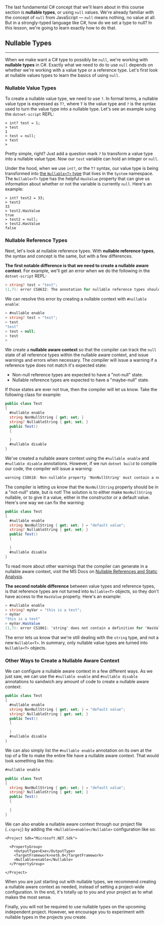 The last fundamental C# concept that we'll learn about in this course section is **nullable types**, or using `null` values. We're already familiar with the concept of `null` from JavaScript — `null` means nothing, no value at all. But in a strongly-typed language like C#, how do we set a type to null? In this lesson, we're going to learn exactly how to do that. 

## Nullable Types
---

When we make want a C# type to possibly be `null`, we're working with **nullable types** in C#. Exactly what we need to do to use `null` depends on whether we're working with a value type or a reference type. Let's first look at nullable values types to learn the basics of using `null`. 

### Nullable Value Types

To create a nullable value type, we need to use `?`. In formal terms, a nullable value type is expressed as `T?`, where `T` is the value type and `?` is the syntax used to turn the value type into a nullable type. Let's see an example suing the `dotnet-script` REPL:

```
> int? test = 1;
> test
1
> test = null;
> test
>
```

Pretty simple, right? Just add a question mark `?` to transform a value type into a nullable value type. Now our `test` variable can hold an integer or `null`. 

Under the hood, when we use `int?`, or the `T?` syntax, our value type is being transformed into [the `Nullable<T>` type](https://learn.microsoft.com/en-us/dotnet/api/system.nullable-1?view=net-6.0) that lives in the `System` namespace. The `Nullable<T>` type has the helpful `HasValue` property that can give us information about whether or not the variable is currently `null`. Here's an example:

```
> int? test2 = 33;
> test2
33
> test2.HasValue
true
> test2 = null;
> test2.HasValue
false
```

### Nullable Reference Types

Next, let's look at nullable reference types. With **nullable reference types**, the syntax and concept is the same, but with a few differences. 

**The first notable difference is that we need to create a nullable aware context**. For example, we'll get an error when we do the following in the `dotnet-script` REPL:

```csharp
> string? test = "test";
(1,7): error CS8632: The annotation for nullable reference types should only be used in code within a '#nullable' annotations context.
```

We can resolve this error by creating a nullable context with `#nullable enable`:

```csharp
> #nullable enable
> string? test = "test";
> test
"test"
> test = null;
> test
>
```

We create a **nullable aware context** so that the compiler can track the `null` state of all reference types within the nullable aware context, and issue warnings and errors when necessary. The compiler will issue a warning if a reference type does not match it's expected state:

* Non-null reference types are expected to have a "not-null" state.
* Nullable reference types are expected to have a "maybe-null" state. 

If those states are ever not true, then the compiler will let us know. Take the following class for example:

```csharp
public class Test
{
  #nullable enable
  string NonNullString { get; set; }
  string? NullableString { get; set; }
  public Test()
  {

  }
  #nullable disable
}
```

We've created a nullable aware context using the `#nullable enable` and `#nullable disable` annotations. However, if we run `dotnet build` to compile our code, the compiler will issue a warning:

```csharp
warning CS8618: Non-nullable property 'NonNullString' must contain a non-null value when exiting constructor. Consider declaring the property as nullable. 
```

The compiler is letting us know that the `NonNullString` property should be in a "not-null" state, but is not! The solution is to either make `NonNullString` nullable, or to give it a value, either in the constructor or a default value. Here's one way we can fix the warning:

```csharp
public class Test
{
  #nullable enable
  string NonNullString { get; set; } = "default value";
  string? NullableString { get; set; }
  public Test()
  {

  }
  #nullable disable
}
```

To read more about other warnings that the compiler can generate in a nullable aware context, visit the MS Docs on [Nullable References and Static Analysis](https://learn.microsoft.com/en-us/dotnet/csharp/language-reference/builtin-types/nullable-reference-types#nullable-references-and-static-analysis).

**The second notable difference** between value types and reference types, is that reference types are not turned into `Nullable<T>` objects, so they don't have access to the `HasValue` property. Here's an example:

```csharp
> #nullable enable
> string? myVar = "this is a test";
> myVar
"this is a test"
> myVar.HasValue
(1,7): error CS1061: 'string' does not contain a definition for 'HasValue' and no accessible extension method 'HasValue' accepting a first argument of type 'string' could be found (are you missing a using directive or an assembly reference?)
```

The error lets us know that we're still dealing with the `string` type, and not a new `Nullable<T>`. In summary, only nullable value types are turned into `Nullable<T>` objects.

### Other Ways to Create a Nullable Aware Context

We can configure a nullable aware context in a few different ways. As we just saw, we can use the `#nullable enable` and `#nullable disable` annotations to sandwich any amount of code to create a nullable aware context:

```csharp
public class Test
{
  #nullable enable
  string NonNullString { get; set; } = "default value";
  string? NullableString { get; set; }
  public Test()
  {

  }
  #nullable disable
}
```

We can also simply list the `#nullable enable` annotation on its own at the top of a file to make the entire file have a nullable aware context. That would look something like this:

```csharp
#nullable enable

public class Test
{
  string NonNullString { get; set; } = "default value";
  string? NullableString { get; set; }
  public Test()
  {

  }
}
```

We can also enable a nullable aware context through our project file (`.csproj`) by adding the `<Nullable>enable</Nullable>` configuration like so:

```
<Project Sdk="Microsoft.NET.Sdk">

  <PropertyGroup>
    <OutputType>Exe</OutputType>
    <TargetFramework>net6.0</TargetFramework>
    <Nullable>enable</Nullable>
  </PropertyGroup>

</Project>
```

When you are just starting out with nullable types, we recommend creating a nullable aware context as needed, instead of setting a project-wide configuration. In the end, it's totally up to you and your project as to what makes the most sense. 

Finally, you will not be required to use nullable types on the upcoming independent project. However, we encourage you to experiment with nullable types in the projects you create. 